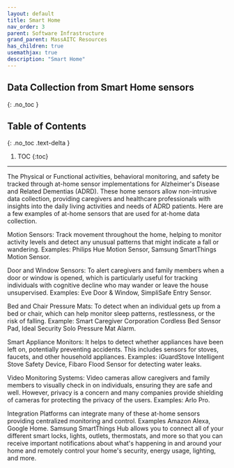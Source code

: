 ```yaml
---
layout: default
title: Smart Home
nav_order: 3
parent: Software Infrastructure
grand_parent: MassAITC Resources
has_children: true
usemathjax: true
description: "Smart Home"
---
```

## Data Collection from Smart Home sensors
{: .no_toc }

## Table of Contents
{: .no_toc .text-delta }

1. TOC
{:toc}
---
The Physical or Functional activities, behavioral monitoring, and safety be tracked through at-home sensor implementations for Alzheimer's Disease and Related Dementias (ADRD). These home sensors allow non-intrusive data collection, providing caregivers and healthcare professionals with insights into the daily living activities and needs of ADRD patients. Here are a few examples of at-home sensors that are used for at-home data collection.

Motion Sensors: Track movement throughout the home, helping to monitor activity levels and detect any unusual patterns that might indicate a fall or wandering. Examples: Philips Hue Motion Sensor, Samsung SmartThings Motion Sensor.

Door and Window Sensors: To alert caregivers and family members when a door or window is opened, which is particularly useful for tracking individuals with cognitive decline who may wander or leave the house unsupervised. Examples: Eve Door & Window, SimpliSafe Entry Sensor.

Bed and Chair Pressure Mats:  To detect when an individual gets up from a bed or chair, which can help monitor sleep patterns, restlessness, or the risk of falling. Example: Smart Caregiver Corporation Cordless Bed Sensor Pad, Ideal Security Solo Pressure Mat Alarm.

Smart Appliance Monitors: It helps to detect whether appliances have been left on, potentially preventing accidents. This includes sensors for stoves, faucets, and other household appliances.
Examples: iGuardStove Intelligent Stove Safety Device, Fibaro Flood Sensor for detecting water leaks.

Video Monitoring Systems: Video cameras allow caregivers and family members to visually check in on individuals, ensuring they are safe and well. However, privacy is a concern and many companies provide shielding of cameras for protecting the privacy of the users. Examples: Arlo Pro.

Integration Platforms can integrate many of these at-home sensors providing centralized monitoring and control. Examples Amazon Alexa, Google Home. Samsung SmartThings Hub allows you to connect all of your different smart locks, lights, outlets, thermostats, and more so that you can receive important notifications about what's happening in and around your home and remotely control your home's security, energy usage, lighting, and more.